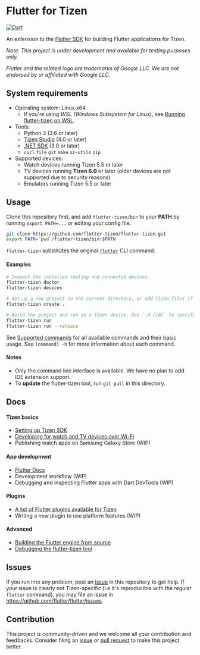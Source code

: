 # Flutter for Tizen

[![Dart](https://github.com/flutter-tizen/flutter-tizen/workflows/Dart/badge.svg)](../../actions)

An extension to the [Flutter SDK](https://github.com/flutter/flutter) for building Flutter applications for Tizen.

_Note: This project is under development and available for testing purposes only._

_Flutter and the related logo are trademarks of Google LLC. We are not endorsed by or affiliated with Google LLC._

## System requirements

- Operating system: Linux x64
  - If you're using _WSL (Windows Subsystem for Linux)_, see [Running flutter-tizen on WSL](doc/wsl-guide.md).
- Tools:
  - Python 3 (3.6 or later)
  - [Tizen Studio](doc/install-tizen-sdk.md) (4.0 or later)
  - [.NET SDK](https://docs.microsoft.com/en-us/dotnet/core/install/linux) (3.0 or later)
  - `curl` `file` `git` `make` `xz-utils` `zip`
- Supported devices:
  - Watch devices running Tizen 5.5 or later
  - TV devices running **Tizen 6.0** or later (older devices are not supported due to security reasons)
  - Emulators running Tizen 5.5 or later

## Usage

Clone this repository first, and add `flutter-tizen/bin` to your **PATH** by running `export PATH=...` or editing your config file.

```sh
git clone https://github.com/flutter-tizen/flutter-tizen.git
export PATH=`pwd`/flutter-tizen/bin:$PATH
```

`flutter-tizen` substitutes the original [`flutter`](https://flutter.dev/docs/reference/flutter-cli) CLI command.

#### Examples

```sh
# Inspect the installed tooling and connected devices.
flutter-tizen doctor
flutter-tizen devices

# Set up a new project in the current directory, or add Tizen files if a Flutter project already exists.
flutter-tizen create .

# Build the project and run on a Tizen device. Use `-d [id]` to specify a device ID.
flutter-tizen run
flutter-tizen run --release
```

See [Supported commands](doc/commands.md) for all available commands and their basic usage. See `[command] -h` for more information about each command.

#### Notes

- Only the command line interface is available. We have no plan to add IDE extension support.
- To **update** the flutter-tizen tool, run `git pull` in this directory.

## Docs

#### Tizen basics

- [Setting up Tizen SDK](doc/install-tizen-sdk.md)
- [Developing for watch and TV devices over Wi-Fi](doc/setup-watch-tv.md)
- Publishing watch apps on Samsung Galaxy Store (WIP)

#### App development

- [Flutter Docs](https://flutter.dev/docs)
- Development workflow (WIP)
- Debugging and inspecting Flutter apps with Dart DevTools (WIP)

#### Plugins

- [A list of Flutter plugins available for Tizen](https://github.com/flutter-tizen/plugins)
- Writing a new plugin to use platform features (WIP)

#### Advanced

- [Building the Flutter engine from source](https://github.com/flutter-tizen/engine/wiki/Building-the-engine)
- [Debugging the flutter-tizen tool](doc/debug-flutter-tizen.md)

## Issues

If you run into any problem, post an [issue](../../issues) in this repository to get help. If your issue is clearly not Tizen-specific (i.e it's reproducible with the regular `flutter` command), you may file an issue in https://github.com/flutter/flutter/issues.

## Contribution

This project is community-driven and we welcome all your contribution and feedbacks. Consider filing an [issue](../../issues) or [pull request](../../pulls) to make this project better.
